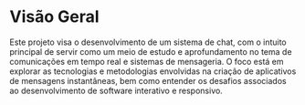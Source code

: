 # Visão Geral

Este projeto visa o desenvolvimento de um sistema de chat, com o intuito principal de servir como um meio de estudo e aprofundamento no tema de comunicações em tempo real e sistemas de mensageria. O foco está em explorar as tecnologias e metodologias envolvidas na criação de aplicativos de mensagens instantâneas, bem como entender os desafios associados ao desenvolvimento de software interativo e responsivo.